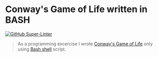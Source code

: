 # Conway's Game of Life written in BASH

[![GitHub Super-Linter](https://github.com/docwhat/life/workflows/Lint%20Code%20Base/badge.svg)](https://github.com/marketplace/actions/super-linter)

> As a programming excercise I wrote [Conway's Game of Life](https://en.wikipedia.org/wiki/Conway%27s_Game_of_Life) only using [Bash shell](https://tiswww.case.edu/php/chet/bash/bashtop.html) script.
